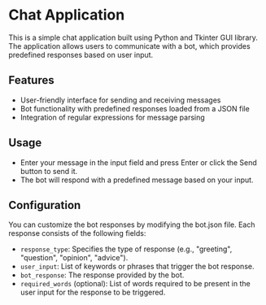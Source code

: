 # Chat Application
This is a simple chat application built using Python and Tkinter GUI library. The application allows users to communicate with a bot, which provides predefined responses based on user input.

## Features
- User-friendly interface for sending and receiving messages
- Bot functionality with predefined responses loaded from a JSON file
- Integration of regular expressions for message parsing

## Usage
- Enter your message in the input field and press Enter or click the Send button to send it.
- The bot will respond with a predefined message based on your input.

## Configuration
You can customize the bot responses by modifying the bot.json file. Each response consists of the following fields:
- `response_type`: Specifies the type of response (e.g., "greeting", "question", "opinion", "advice").
- `user_input`: List of keywords or phrases that trigger the bot response.
- `bot_response`: The response provided by the bot.
- `required_words` (optional): List of words required to be present in the user input for the response to be triggered.
